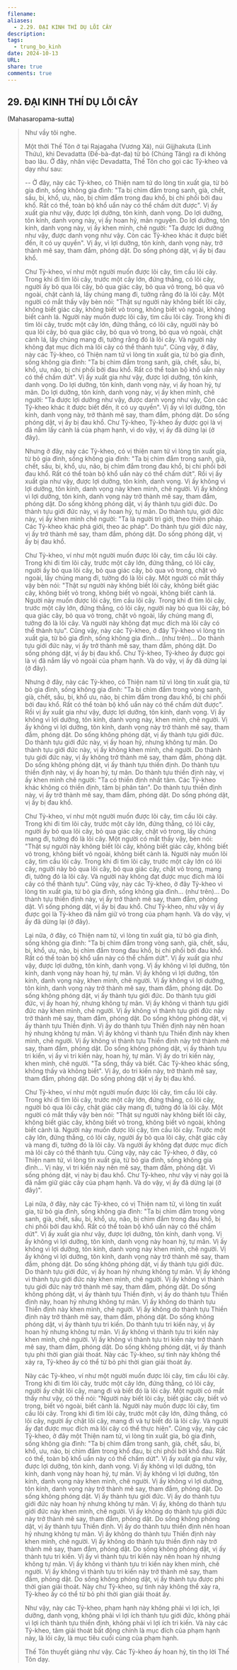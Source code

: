 ```yaml
---
filename: 
aliases:
  - 2.29. ÐẠI KINH THÍ DỤ LÕI CÂY
description: 
tags:
  - trung_bo_kinh
date: 2024-10-13
URL: 
share: true
comments: true
---
```

## 29. ÐẠI KINH THÍ DỤ LÕI CÂY  
(Mahasaropama-sutta)

> Như vầy tôi nghe.
> 
> Một thời Thế Tôn ở tại Rajagaha (Vương Xá), núi Gijjhakuta (Linh Thứu), khi Devadatta (Ðề-bà-đạt-đa) từ bỏ (Chúng Tăng) ra đi không bao lâu. Ở đây, nhân việc Devadatta, Thế Tôn cho gọi các Tỷ-kheo và dạy như sau:
> 
> -- Ở đây, này các Tỷ-kheo, có Thiện nam tử do lòng tin xuất gia, từ bỏ gia đình, sống không gia đình: "Ta bị chìm đắm trong sanh, già, chết, sầu, bi, khổ, ưu, não, bị chìm đắm trong đau khổ, bị chi phối bởi đau khổ. Rất có thể, toàn bộ khổ uẩn này có thể chấm dứt được". Vị ấy xuất gia như vậy, được lợi dưỡng, tôn kính, danh vọng. Do lợi dưỡng, tôn kính, danh vọng này, vị ấy hoan hỷ, mãn nguyện. Do lợi dưỡng, tôn kính, danh vọng này, vị ấy khen mình, chê người: "Ta được lợi dưỡng như vậy, được danh vọng như vậy. Còn các Tỷ-kheo khác ít được biết đến, ít có uy quyền". Vị ấy, vì lợi dưỡng, tôn kính, danh vọng này, trở thành mê say, tham đắm, phóng dật. Do sống phóng dật, vị ấy bị đau khổ.
> 
> Chư Tỷ-kheo, ví như một người muốn được lõi cây, tìm cầu lõi cây. Trong khi đi tìm lõi cây, trước một cây lớn, đứng thẳng, có lõi cây, người ấy bỏ qua lõi cây, bỏ qua giác cây, bỏ qua vỏ trong, bỏ qua vỏ ngoài, chặt cành lá, lấy chúng mang đi, tưởng rằng đó là lõi cây. Một người có mắt thấy vậy bèn nói: "Thật sự người này không biết lõi cây, không biết giác cây, không biết vỏ trong, không biết vỏ ngoài, không biết cành lá. Người này muốn được lõi cây, tìm cầu lõi cây. Trong khi đi tìm lõi cây, trước một cây lớn, đứng thẳng, có lõi cây, người này bỏ qua lõi cây, bỏ qua giác cây, bỏ qua vỏ trong, bỏ qua vỏ ngoài, chặt cành lá, lấy chúng mang đi, tưởng rằng đó là lõi cây. Và người này không đạt mục đích mà lõi cây có thể thành tựu". Cũng vậy, ở đây, này các Tỷ-kheo, có Thiện nam tử vì lòng tin xuất gia, từ bỏ gia đình, sống không gia đình: "Ta bị chìm đắm trong sanh, già, chết, sầu, bi, khổ, ưu, não, bị chi phối bởi đau khổ. Rất có thể toàn bộ khổ uẩn này có thể chấm dứt". Vị ấy xuất gia như vậy, được lợi dưỡng, tôn kính, danh vọng. Do lợi dưỡng, tôn kính, danh vọng này, vị ấy hoan hỷ, tự mãn. Do lợi dưỡng, tôn kính, danh vọng này, vị ấy khen mình, chê người: "Ta được lợi dưỡng như vậy, được danh vọng như vậy, Còn các Tỷ-kheo khác ít được biết đến, ít có uy quyền". Vị ấy vì lợi dưỡng, tôn kính, danh vọng này, trở thành mê say, tham đắm, phóng dật. Do sống phóng dật, vị ấy bị đau khổ. Chư Tỷ-kheo, Tỷ-kheo ấy được gọi là vị đã nắm lấy cành lá của phạm hạnh, vì do vậy, vị ấy đã dừng lại (ở đây).
> 
> Nhưng ở đây, này các Tỷ-kheo, có vị thiện nam tử vì lòng tin xuất gia, từ bỏ gia đình, sống không gia đình: "Ta bị chìm đắm trong sanh, già, chết, sầu, bi, khổ, ưu, não, bị chìm đắm trong đau khổ, bị chi phối bởi đau khổ. Rất có thể toàn bộ khổ uẩn này có thể chấm dứt". Rồi vị ấy xuất gia như vậy, được lợi dưỡng, tôn kính, danh vọng. Vị ấy không vì lợi dưỡng, tôn kính, danh vọng này khen mình, chê người. Vị ấy không vì lợi dưỡng, tôn kính, danh vọng này trở thành mê say, tham đắm, phóng dật. Do sống không phóng dật, vị ấy thành tựu giới đức. Do thành tựu giới đức này, vị ấy hoan hỷ, tự mãn. Do thành tựu, giới đức này, vị ấy khen mình chê người: "Ta là người trì giới, theo thiện pháp. Các Tỷ-kheo khác phá giới, theo ác pháp". Do thành tựu giới đức này, vị ấy trở thành mê say, tham đắm, phóng dật. Do sống phóng dật, vị ấy bị đau khổ.
> 
> Chư Tỷ-kheo, ví như một người muốn được lõi cây, tìm cầu lõi cây. Trong khi đi tìm lõi cây, trước một cây lớn, đứng thẳng, có lõi cây, người ấy bỏ qua lõi cây, bỏ qua giác cây, bỏ qua vỏ trong, chặt vỏ ngoài, lấy chúng mang đi, tưởng đó là lõi cây. Một người có mắt thấy vậy bèn nói: "Thật sự người này không biết lõi cây, không biết giác cây, không biết vỏ trong, không biết vỏ ngoài, không biết cành lá. Người này muốn được lõi cây, tìm cầu lõi cây. Trong khi đi tìm lõi cây, trước một cây lớn, đứng thẳng, có lõi cây, người này bỏ qua lõi cây, bỏ qua giác cây, bỏ qua vỏ trong, chặt vỏ ngoài, lấy chúng mang đi, tưởng đó là lõi cây. Và người này không đạt mục đích mà lõi cây có thể thành tựu". Cũng vậy, này các Tỷ-kheo, ở đây Tỷ-kheo vì lòng tin xuất gia, từ bỏ gia đình, sống không gia đình... (như trên)... Do thành tựu giới đức này, vị ấy trở thành mê say, tham đắm, phóng dật. Do sống phóng dật, vị ấy bị đau khổ. Chư Tỷ-kheo, Tỷ-kheo ấy được gọi là vị đã nắm lấy vỏ ngoài của phạm hạnh. Và do vậy, vị ấy đã dừng lại (ở đây).
> 
> Nhưng ở đây, này các Tỷ-kheo, có Thiện nam tử vì lòng tin xuất gia, từ bỏ gia đình, sống không gia đình: "Ta bị chìm đắm trong vòng sanh, già, chết, sầu, bi, khổ ưu, não, bị chìm đắm trong đau khổ, bị chi phối bởi đau khổ. Rất có thể toàn bộ khổ uẩn này có thể chấm dứt được". Rồi vị ấy xuất gia như vậy, được lợi dưỡng, tôn kính, danh vọng. Vị ấy không vì lợi dưỡng, tôn kính, danh vọng này, khen mình, chê người. Vị ấy không vì lợi dưỡng, tôn kính, danh vọng này trở thành mê say, tham đắm, phóng dật. Do sống không phóng dật, vị ấy thành tựu giới đức. Do thành tựu giới đức này, vị ấy hoan hỷ, nhưng không tự mãn. Do thành tựu giới đức này, vị ấy không khen mình, chê người. Do thành tựu giới đức này, vị ấy không trở thành mê say, tham đắm, phóng dật. Do sống không phóng dật, vị ấy thành tựu thiền định. Do thành tựu thiền định này, vị ấy hoan hỷ, tự mãn. Do thành tựu thiền định này, vị ấy khen mình chê người: "Ta có thiền định nhất tâm. Các Tỷ-kheo khác không có thiền định, tâm bị phân tán". Do thành tựu thiền định này, vị ấy trở thành mê say, tham đắm, phóng dật. Do sống phóng dật, vị ấy bị đau khổ.
> 
> Chư Tỷ-kheo, ví như một người muốn được lõi cây, tìm cầu lõi cây. Trong khi đi tìm lõi cây, trước một cây lớn, đứng thẳng, có lõi cây, người ấy bỏ qua lõi cây, bỏ qua giác cây, chặt vỏ trong, lấy chúng mang đi, tưởng đó là lõi cây. Một người có mắt thấy vậy, bèn nói: "Thật sự người này không biết lõi cây, không biết giác cây, không biết vỏ trong, không biết vỏ ngoài, không biết cành lá. Người này muốn lõi cây, tìm cầu lõi cây. Trong khi đi tìm lõi cây, trước một cây lớn có lõi cây, người này bỏ qua lõi cây, bỏ qua giác cây, chặt vỏ trong, mang đi, tưởng đó là lõi cây. Và người này không đạt được mục đích mà lõi cây có thể thành tựu". Cũng vậy, này các Tỷ-kheo, ở đây Tỷ-kheo vì lòng tin xuất gia, từ bỏ gia đình, sống không gia đình... (như trên)... Do thành tựu thiền định này, vị ấy trở thành mê say, tham đắm, phóng dật. Vì sống phóng dật, vị ấy bị đau khổ. Chư Tỷ-kheo, như vậy vị ấy được gọi là Tỷ-kheo đã nắm giữ vỏ trong của phạm hạnh. Và do vậy, vị ấy đã dừng lại (ở đây).
> 
> Lại nữa, ở đây, có Thiện nam tử, vì lòng tin xuất gia, từ bỏ gia đình, sống không gia đình: "Ta bị chìm đắm trong vòng sanh, già, chết, sầu, bi, khổ, ưu, não, bị chìm đắm trong đau khổ, bị chi phối bởi đau khổ. Rất có thể toàn bộ khổ uẩn này có thể chấm dứt". Vị ấy xuất gia như vậy, được lợi dưỡng, tôn kính, danh vọng. Vị ấy không vì lợi dưỡng, tôn kính, danh vọng này hoan hỷ, tự mãn. Vị ấy không vì lợi dưỡng, tôn kính, danh vọng này, khen mình, chê người. Vị ấy không vì lợi dưỡng, tôn kính, danh vọng này trở thành mê say, tham đắm, phóng dật. Do sống không phóng dật, vị ấy thành tựu giới đức. Do thành tựu giới đức, vị ấy hoan hỷ, nhưng không tự mãn. Vị ấy không vì thành tựu giới đức này khen mình, chê người. Vị ấy không vì thành tựu giới đức này trở thành mê say, tham đắm, phóng dật. Do sống không phóng dật, vị ấy thành tựu Thiền định. Vị ấy do thành tựu Thiền định này nên hoan hỷ nhưng không tự mãn. Vị ấy không vì thành tựu Thiền định này khen mình, chê người. Vị ấy không vì thành tựu Thiền định này trở thành mê say, tham đắm, phóng dật. Do sống không phóng dật, vị ấy thành tựu tri kiến, vị ấy vì tri kiến này, hoan hỷ, tự mãn. Vị ấy do tri kiến này, khen mình, chê người. "Ta sống, thấy và biết. Các Tỷ-kheo khác sống, không thấy và không biết". Vị ấy, do tri kiến này, trở thành mê say, tham đắm, phóng dật. Do sống phóng dật vị ấy bị đau khổ.
> 
> Chư Tỷ-kheo, ví như một người muốn được lõi cây, tìm cầu lõi cây. Trong khi đi tìm lõi cây, trước một cây lớn, đứng thẳng, có lõi cây, người bỏ qua lõi cây, chặt giác cây mang đi, tưởng đó là lõi cây. Một người có mắt thấy vậy bèn nói: "Thật sự người này không biết lõi cây, không biết giác cây, không biết vỏ trong, không biết vỏ ngoài, không biết cành lá. Người này muốn được lõi cây, tìm cầu lõi cây. Trước một cây lớn, đứng thẳng, có lõi cây, người ấy bỏ qua lõi cây, chặt giác cây và mang đi, tưởng đó là lõi cây. Và người ấy không đạt được mục đích mà lõi cây có thể thành tựu. Cũng vậy, này các Tỷ-kheo, ở đây, có Thiện nam tử, vì lòng tin xuất gia, từ bỏ gia đình, sống không gia đình... Vị này, vì tri kiến này nên mê say, tham đắm, phóng dật. Vì sống phóng dật, vị này bị đau khổ. Chư Tỷ-kheo, như vậy vị này gọi là đã nắm giữ giác cây của phạm hạnh. Và do vậy, vị ấy đã dừng lại (ở đây)".
> 
> Lại nữa, ở đây, này các Tỷ-kheo, có vị Thiện nam tử, vì lòng tin xuất gia, từ bỏ gia đình, sống không gia đình: "Ta bị chìm đắm trong vòng sanh, già, chết, sầu, bi, khổ, ưu, não, bị chìm đắm trong đau khổ, bị chi phối bởi đau khổ. Rất có thể toàn bộ khổ uẩn này có thể chấm dứt". Vị ấy xuất gia như vậy, được lợi dưỡng, tôn kính, danh vọng. Vị ấy không vì lợi dưỡng, tôn kính, danh vọng này hoan hỷ, tự mãn. Vị ấy không vì lợi dưỡng, tôn kính, danh vọng này khen mình, chê người. Vị ấy không vì lợi dưỡng, tôn kính, danh vọng này trở thành mê say, tham đắm, phóng dật. Do sống không phóng dật, vị ấy thành tựu giới đức. Do thành tựu giới đức, vị ấy hoan hỷ nhưng không tự mãn. Vị ấy không vì thành tựu giới đức này khen mình, chê người. Vị ấy không vì thành tựu giới đức này trở thành mê say, tham đắm, phóng dật. Do sống không phóng dật, vị ấy thành tựu Thiền định, vị ấy do thành tựu Thiền định này, hoan hỷ nhưng không tự mãn. Vị ấy không do thành tựu Thiền định này khen mình, chê người. Vị ấy không do thành tựu Thiền định này trở thành mê say, tham đắm, phóng dật. Do sống không phóng dật, vị ấy thành tựu tri kiến. Do thành tựu tri kiến này, vị ấy hoan hỷ nhưng không tự mãn. Vị ấy không vì thành tựu tri kiến này khen mình, chê người. Vị ấy không vì thành tựu tri kiến này trở thành mê say, tham đắm, phóng dật. Do sống không phóng dật, vị ấy thành tựu phi thời gian giải thoát. Này các Tỷ-kheo, sự tình này không thể xảy ra, Tỷ-kheo ấy có thể từ bỏ phi thời gian giải thoát ấy.
> 
> Này các Tỷ-kheo, ví như một người muốn được lõi cây, tìm cầu lõi cây. Trong khi đi tìm lõi cây, trước một cây lớn, đứng thẳng, có lõi cây, người ấy chặt lõi cây, mang đi và biết đó là lõi cây. Một người có mắt thấy như vậy, có thể nói: "Người này biết lõi cây, biết giác cây, biết vỏ trong, biết vỏ ngoài, biết cành lá. Người này muốn được lõi cây, tìm cầu lõi cây. Trong khi đi tìm lõi cây, trước một cây lớn, đứng thẳng, có lõi cây, người ấy chặt lõi cây, mang đi và tự biết đó là lõi cây. Và người ấy đạt được mục đích mà lõi cây có thể thực hiện". Cũng vậy, này các Tỷ-kheo, ở đây một Thiện nam tử, vì lòng tin xuất gia, bỏ gia đình, sống không gia đình: "Ta bị chìm đắm trong sanh, già, chết, sầu, bi, khổ, ưu, não, bị chìm đắm trong khổ đau, bị chi phối bởi khổ đau. Rất có thể, toàn bộ khổ uẩn này có thể chấm dứt". Vị ấy xuất gia như vậy, được lợi dưỡng, tôn kính, danh vọng. Vị ấy không vì lợi dưỡng, tôn kính, danh vọng này hoan hỷ, tự mãn. Vị ấy không vì lợi dưỡng, tôn kính, danh vọng này khen mình, chê người. Vị ấy không vì lợi dưỡng, tôn kính, danh vọng này trở thành mê say, tham đắm, phóng dật. Do sống không phóng dật. Vị ấy thành tựu giới đức. Vị ấy do thành tựu giới đức này hoan hỷ nhưng không tự mãn. Vị ấy, không do thành tựu giới đức này khen mình, chê người. Vị ấy không do thành tựu giới đức này trở thành mê say, tham đắm, phóng dật. Do sống không phóng dật, vị ấy thành tựu Thiền định. Vị ấy do thành tựu thiền định nên hoan hỷ nhưng không tự mãn. Vị ấy không do thành tựu Thiền định này khen mình, chê người. Vị ấy không do thành tựu thiền định này trở thành mê say, tham đắm, phóng dật. Do sống không phóng dật, vị ấy thành tựu tri kiến. Vị ấy vì thành tựu tri kiến này nên hoan hỷ nhưng không tự mãn. Vị ấy không vì thành tựu tri kiến này khen mình, chê người. Vị ấy không vì thành tựu tri kiến này trở thành mê say, tham đắm, phóng dật. Do sống không phóng dật, vị ấy thành tựu được phi thời gian giải thoát. Này chư Tỷ-kheo, sự tình này không thể xảy ra, Tỷ-kheo ấy có thể từ bỏ phi thời gian giải thoát ấy.
> 
> Như vậy, này các Tỷ-kheo, phạm hạnh này không phải vì lợi ích, lợi dưỡng, danh vọng, không phải vì lợi ích thành tựu giới đức, không phải vì lợi ích thành tựu thiền định, không phải vì lợi ích tri kiến. Và này các Tỷ-kheo, tâm giải thoát bất động chính là mục đích của phạm hạnh này, là lõi cây, là mục tiêu cuối cùng của phạm hạnh.
> 
> Thế Tôn thuyết giảng như vậy. Các Tỷ-kheo ấy hoan hỷ, tín thọ lời Thế Tôn dạy.